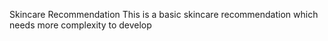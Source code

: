 Skincare Recommendation
This is a basic skincare recommendation which needs more complexity to develop 
